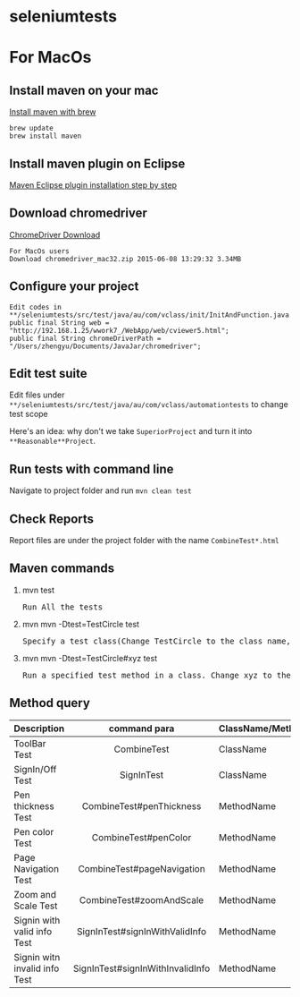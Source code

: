 # seleniumtests

# For MacOs

## Install maven on your mac

[Install maven with brew](http://brewformulas.org/Maven)

```
brew update
brew install maven
```

## Install maven plugin on Eclipse

[Maven Eclipse plugin installation step by step](http://stackoverflow.com/questions/8620127/maven-in-eclipse-step-by-step-installation)

## Download chromedriver

[ChromeDriver Download](http://chromedriver.storage.googleapis.com/index.html?path=2.16/)
```
For MacOs users
Download chromedriver_mac32.zip	2015-06-08 13:29:32	3.34MB	
```

## Configure your project
```
Edit codes in **/seleniumtests/src/test/java/au/com/vclass/init/InitAndFunction.java
public final String web = "http://192.168.1.25/wwork7_/WebApp/web/cviewer5.html";
public final String chromeDriverPath = "/Users/zhengyu/Documents/JavaJar/chromedriver"; 
```

## Edit test suite
Edit files under `**/seleniumtests/src/test/java/au/com/vclass/automationtests` to change test scope

Here's an idea: why don't we take `SuperiorProject` and turn it into `**Reasonable**Project`.

## Run tests with command line
Navigate to project folder and run `mvn clean test`

## Check Reports
Report files are under the project folder with the name `CombineTest*.html`

## Maven commands
<ol>
<li>mvn test</li>
<pre>
Run All the tests
</pre>
<li>mvn mvn -Dtest=TestCircle test</li>
<pre>
Specify a test class(Change TestCircle to the class name, for example, CombineTest.java, just use CombineTest) to run
</pre>
<li>mvn mvn -Dtest=TestCircle#xyz test</li>
<pre>
Run a specified test method in a class. Change xyz to the method name
</pre>
</ol>

## Method query
| Description  | command para | ClassName/MethodName |
| :------------ |:---------------:| :-----|
| ToolBar Test      | CombineTest | ClassName |
| SignIn/Off Test     | SignInTest        |   ClassName |
| Pen thickness Test | CombineTest#penThickness       | MethodName   |
| Pen color Test | CombineTest#penColor       | MethodName   |
| Page Navigation Test | CombineTest#pageNavigation       | MethodName   |
| Zoom and Scale Test | CombineTest#zoomAndScale       | MethodName   |
| Signin with valid info Test | SignInTest#signInWithValidInfo       | MethodName   |
| Signin witn invalid info Test | SignInTest#signInWithInvalidInfo       | MethodName   |
